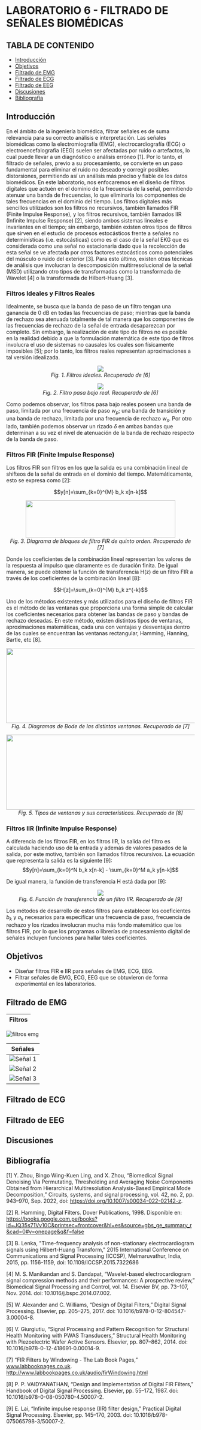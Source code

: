# LABORATORIO 6 - FILTRADO DE SEÑALES BIOMÉDICAS
## TABLA DE CONTENIDO

* [Introducción](#introducción)
* [Objetivos](#objetivos)
* [Filtrado de EMG](#filtrado-de-emg)
* [Filtrado de ECG](#filtrado-de-ecg)
* [Filtrado de EEG](#filtrado-de-eeg)
* [Discusiones](#discusiones)
* [Bibliografía](#bibliografía)

## Introducción

En el ámbito de la ingeniería biomédica, filtrar señales es de suma relevancia para su correcto análisis e interpretación. Las señales biomédicas como la electromiografía (EMG), electrocardiografía (ECG) o electroencefalografía (EEG) suelen ser afectadas por ruido o artefactos, lo cual puede llevar a un diagnóstico o análisis erróneo [1]. Por lo tanto, el filtrado de señales, previo a su procesamiento, se convierte en un paso fundamental para eliminar el ruido no deseado y corregir posibles distorsiones, permitiendo así un análisis más preciso y fiable de los datos biomédicos. En este laboratorio, nos enfocaremos en el diseño de filtros digitales que actuén en el dominio de la frecuencia de la señal, permitiendo atenuar una banda de frecuencias, lo que eliminaría los componentes de tales frecuencias en el dominio del tiempo. 
Los filtros digitales más sencillos utilizados son los filtros no recursivos, también llamados FIR (Finite Impulse Response), y los filtros recursivos, también llamados IIR (Infinite Impulse Response) [2], siendo ambos sistemas lineales e invariantes en el tiempo; sin embargo, también existen otros tipos de filtros que sirven en el estudio de procesos estocásticos frente a señales no determinísticas (i.e. estocásticas) como es el caso de la señal EKG que es considerada como una señal no estacionaria dado que la recolección de esta señal se ve afectada por otros factores estocásticos como potenciales del músculo o ruido del exterior [3]. Para esto último, existen otras técnicas de análisis que involucran la descomposición multirresolucional de la señal (MSD) utilizando otro tipos de transformadas como la transformada de Wavelet [4] o la transformada de Hilbert-Huang [3].

### Filtros Ideales y Filtros Reales
Idealmente, se busca que la banda de paso de un filtro tengan una ganancia de 0 dB en todas las frecuencias de paso; mientras que la banda de rechazo sea atenuada totalmente de tal manera que los componentes de las frecuencias de rechazo de la señal de entrada desaparezcan por completo. Sin embargo, la realización de este tipo de filtros no es posible en la realidad debido a que la formulación matemática de este tipo de filtros involucra el uso de sistemas no causales los cuales son físicamente imposibles [5]; por lo tanto, los filtros reales representan aproximaciones a tal versión idealizada. 

<p align="center" style="margin-bottom:0">
<img src="/ISB/Imágenes - Multimedia/Multimedia - Lab 6/Filtros-ideales.png" align="center"/>
<div align="center"> <i>Fig. 1. Filtros ideales. Recuperado de [6] </i></div>
<p>

<p align="center" style="margin-bottom:0">
<img src="/ISB/Imágenes - Multimedia/Multimedia - Lab 6/Filtros-reales.png" align="center"/>
<div align="center"> <i>Fig. 2. Filtro pasa bajo real. Recuperado de [6] </i></div>
<p>

Como podemos observar, los filtros pasa bajo reales poseen una banda de paso, limitada por una frecuencia de paso $w_p$; una banda de transición y una banda de rechazo, limitada por una frecuencia de rechazo $w_s$. Por otro lado, también podemos observar un rizado $\delta$ en ambas bandas que determinan a su vez el nivel de atenuación de la banda de rechazo respecto de la banda de paso.

### Filtros FIR (Finite Impulse Response)

Los filtros FIR son filtros en los que la salida es una combinación lineal de shifteos de la señal de entrada en el dominio del tiempo. Matemáticamente, esto se expresa como [2]: 

$$y[n]=\sum_{k=0}^{M} b_k x[n-k]$$

<p align="center" style="margin-bottom:0">
<img src="/ISB/Imágenes - Multimedia/Multimedia - Lab 6/Diagrama_de_bloques_FIR.png" align="center" width="400" height="100"/>
<div align="center"> <i>Fig. 3. Diagrama de bloques de filtro FIR de quinto orden. Recuperado de [7]</i></div>
<p>

Donde los coeficientes de la combinación lineal representan los valores de la respuesta al impulso que claramente es de duración finita.
De igual manera, se puede obtener la función de transferencia H(z) de un filtro FIR a través de los coeficientes de la combinación lineal [8]:

$$H[z]=\sum_{k=0}^{M} b_k z^{-k}$$

Uno de los métodos existentes y más utilizados para el diseño de filtros FIR es el método de las ventanas que proporciona una forma simple de calcular los coeficientes necesarios para obtener las bandas de paso y bandas de rechazo deseadas. En este método, existen distintos tipos de ventanas, aproximaciones matemáticas, cada una con ventajas y desventajas dentro de las cuales se encuentran las ventanas rectangular, Hamming, Hanning, Bartle, etc [8].


<p align="center" style="margin-bottom:0">
<img src="/ISB/Imágenes - Multimedia/Multimedia - Lab 6/Ventanas.png" align="center" width="600" height="200"/>
<div align="center"> <i>Fig. 4. Diagramas de Bode de las distintas ventanas. Recuperado de [7]</i></div>
<p>


<p align="center" style="margin-bottom:0">
<img src="/ISB/Imágenes - Multimedia/Multimedia - Lab 6/Ventanas_FIR.png" align="center" width="600" height="200"/>
<div align="center"> <i>Fig. 5. Tipos de ventanas y sus características. Recuperado de [8]</i></div>
<p>

### Filtros IIR (Infinite Impulse Response)

A diferencia de los filtros FIR, en los filtros IIR, la salida del filtro es calculada haciendo uso de la entrada y además de valores pasados de la salida, por este motivo, también son llamados filtros recursivos. La ecuación que representa la salida es la siguiente [9]:
$$y[n]=\sum_{k=0}^N b_k x[n-k] - \sum_{k=0}^M a_k y[n-k]$$

De igual manera, la función de transferencia H está dada por [9]:

<p align="center" style="margin-bottom:0">
<img src="/ISB/Imágenes - Multimedia/Multimedia - Lab 6/Transferencia_IIR.png" align="center"/>
<div align="center"> <i>Fig. 6. Función de transferencia de un filtro IIR. Recuperado de [9]</i></div>
<p>

Los métodos de desarrollo de estos filtros para establecer los coeficientes $b_k$ y $a_k$ necesarios para especificar una frecuencia de paso, frecuencia de rechazo y los rizados involucran mucha más fondo matemático que los filtros FIR, por lo que los programas o librerías de procesamiento digital de señales incluyen funciones para hallar tales coeficientes.

## Objetivos
* Diseñar filtros FIR e IIR para señales de EMG, ECG, EEG.
* Filtrar señales de EMG, ECG, EEG que se obtuvieron de forma experimental en los laboratorios.

## Filtrado de EMG
| Filtros|
| :---:  |
![filtros emg](https://github.com/sofia-is-a-panda/ISB_2024_G3/blob/main/ISB/Im%C3%A1genes%20-%20Multimedia/Multimedia%20-%20Lab%206/Filtros.png)



| Señales                               |
| :-----------------------------------: |
| ![Señal 1](https://github.com/sofia-is-a-panda/ISB_2024_G3/blob/main/ISB/Im%C3%A1genes%20-%20Multimedia/Multimedia%20-%20Lab%206/Se%C3%B1alReposo.png)        |
| ![Señal 2](https://github.com/sofia-is-a-panda/ISB_2024_G3/blob/main/ISB/Im%C3%A1genes%20-%20Multimedia/Multimedia%20-%20Lab%206/Se%C3%B1alOposici%C3%B3n.png)        |
| ![Señal 3](https://github.com/sofia-is-a-panda/ISB_2024_G3/blob/main/ISB/Im%C3%A1genes%20-%20Multimedia/Multimedia%20-%20Lab%206/Se%C3%B1alTensi%C3%B3n.png)        |


## Filtrado de ECG

## Filtrado de EEG

## Discusiones

## Bibliografía
[1] Y. Zhou, Bingo Wing-Kuen Ling, and X. Zhou, “Biomedical Signal Denoising Via Permutating, Thresholding and Averaging Noise Components Obtained from Hierarchical Multiresolution Analysis-Based Empirical Mode Decomposition,” Circuits, systems, and signal processing, vol. 42, no. 2, pp. 943–970, Sep. 2022, doi: https://doi.org/10.1007/s00034-022-02142-z. <br>

[2] R. Hamming, Digital Filters. Dover Publications, 1998. Disponible en: https://books.google.com.pe/books?id=JQ35s71Vv10C&printsec=frontcover&hl=es&source=gbs_ge_summary_r&cad=0#v=onepage&q&f=false <br>

[3] B. Lenka, "Time-frequency analysis of non-stationary electrocardiogram signals using Hilbert-Huang Transform," 2015 International Conference on Communications and Signal Processing (ICCSP), Melmaruvathur, India, 2015, pp. 1156-1159, doi: 10.1109/ICCSP.2015.7322686 <br>

[4] M. S. Manikandan and S. Dandapat, “Wavelet-based electrocardiogram signal compression methods and their performances: A prospective review,” Biomedical Signal Processing and Control, vol. 14. Elsevier BV, pp. 73–107, Nov. 2014. doi: 10.1016/j.bspc.2014.07.002. <br>

[5] W. Alexander and C. Williams, “Design of Digital Filters,” Digital Signal Processing. Elsevier, pp. 205–275, 2017. doi: 10.1016/b978-0-12-804547-3.00004-8.<br>

[6] V. Giurgiutiu, “Signal Processing and Pattern Recognition for Structural Health Monitoring with PWAS Transducers,” Structural Health Monitoring with Piezoelectric Wafer Active Sensors. Elsevier, pp. 807–862, 2014. doi: 10.1016/b978-0-12-418691-0.00014-9.<br>

[7] “FIR Filters by Windowing - The Lab Book Pages,” www.labbookpages.co.uk. http://www.labbookpages.co.uk/audio/firWindowing.html <br>

[8] P. P. VAIDYANATHAN, “Design and Implementation of Digital FIR Filters,” Handbook of Digital Signal Processing. Elsevier, pp. 55–172, 1987. doi: 10.1016/b978-0-08-050780-4.50007-2. <br>

[9] E. Lai, “Infinite impulse response (IIR) filter design,” Practical Digital Signal Processing. Elsevier, pp. 145–170, 2003. doi: 10.1016/b978-075065798-3/50007-2. <br>

